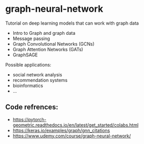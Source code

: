 # graph-neural-network
Tutorial on deep learning models that can work with graph data

- Intro to Graph and graph data
- Message passing
- Graph Convolutional Networks (GCNs)
- Graph Attention Networks (GATs)
- GraphSAGE

Possible applications: 
 - social network analysis
 - recommendation systems
 - bioinformatics
 - ...

## Code refrences:

- https://pytorch-geometric.readthedocs.io/en/latest/get_started/colabs.html
- https://keras.io/examples/graph/gnn_citations
- https://www.udemy.com/course/graph-neural-network/
